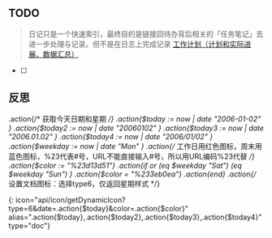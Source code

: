 
## TODO

> 日记只是一个快速索引，最终目的是链接回待办背后相关的「任务笔记」去进一步处理与记录。但不是在日志上完成记录
> [工作计划（计划和实际进展、数据汇总）](siyuan://blocks/20250322110917-13iq1b3)


- [ ] 


## 反思







.action{/* 获取今天日期和星期 */}
.action{$today := now | date "2006-01-02" }
.action{$today2 := now | date "20060102" }
.action{$today3 := now | date "2006.01.02" }
.action{$today4 := now | date "2006/01/02" }
.action{$weekday := now | date "Mon" }
.action{/* 工作日用红色图标，周末用蓝色图标，%23代表#号，URL不能直接输入#号，所以用URL编码%23代替 */}
.action{$color := "%23d13d51"}
.action{if or (eq $weekday "Sat")  (eq $weekday "Sun") }
.action{$color = "%233eb0ea"}
.action{end} 
.action{/* 设置文档图标：选择type6，仅返回星期样式 */}

{: icon="api/icon/getDynamicIcon?type=6&date=.action{$today}&color=.action{$color}" alias=".action{$today},.action{$today2},.action{$today3},.action{$today4}"  type="doc"}
